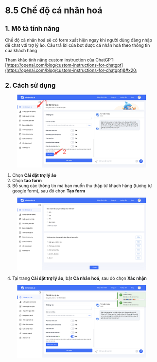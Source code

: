 # 8.5 Chế độ cá nhân hoá



## 1. Mô tả tính năng

Chế độ cá nhân hoá sẽ có form xuất hiện ngay khi người dùng đăng nhập để chat với trợ lý ảo. Câu trả lời của bot được cá nhân hoá theo thông tin của khách hàng

Tham khảo tính năng custom instruction của ChatGPT: [https://openai.com/blog/custom-instructions-for-chatgpt](https://openai.com/blog/custom-instructions-for-chatgpt)&#x20;



## 2. Cách sử dụng

<figure><img src="../../.gitbook/assets/image (47).png" alt=""><figcaption></figcaption></figure>

1. Chọn **Cài đặt trợ lý ảo**
2. Chọn **tạo form**
3. Bổ sung các thông tin mà bạn muốn thu thập từ khách hàng (tương tự google form), sau đó chọn **Tạo form**

<figure><img src="../../.gitbook/assets/image (48).png" alt=""><figcaption></figcaption></figure>

4. Tại trang **Cài đặt trợ lý ảo**, bật **Cá nhân hoá**, sau đó chọn **Xác nhận**

<figure><img src="../../.gitbook/assets/image (49).png" alt=""><figcaption></figcaption></figure>

